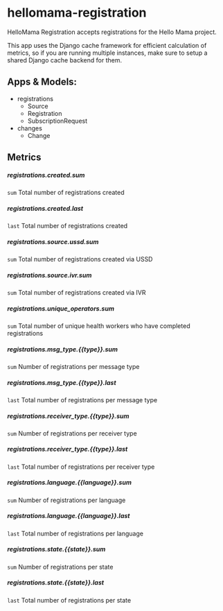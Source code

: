 # hellomama-registration
HelloMama Registration accepts registrations for the Hello Mama project.

This app uses the Django cache framework for efficient calculation of metrics,
so if you are running multiple instances, make sure to setup a shared Django
cache backend for them.

## Apps & Models:
  * registrations
    * Source
    * Registration
    * SubscriptionRequest
  * changes
    * Change

## Metrics
##### registrations.created.sum
`sum` Total number of registrations created

##### registrations.created.last
`last` Total number of registrations created

##### registrations.source.ussd.sum
`sum` Total number of registrations created via USSD

##### registrations.source.ivr.sum
`sum` Total number of registrations created via IVR

##### registrations.unique_operators.sum
`sum` Total number of unique health workers who have completed registrations

##### registrations.msg_type.{{type}}.sum
`sum` Number of registrations per message type

##### registrations.msg_type.{{type}}.last
`last` Total number of registrations per message type

##### registrations.receiver_type.{{type}}.sum
`sum` Number of registrations per receiver type

##### registrations.receiver_type.{{type}}.last
`last` Total number of registrations per receiver type

##### registrations.language.{{language}}.sum
`sum` Number of registrations per language

##### registrations.language.{{language}}.last
`last` Total number of registrations per language

##### registrations.state.{{state}}.sum
`sum` Number of registrations per state

##### registrations.state.{{state}}.last
`last` Total number of registrations per state
